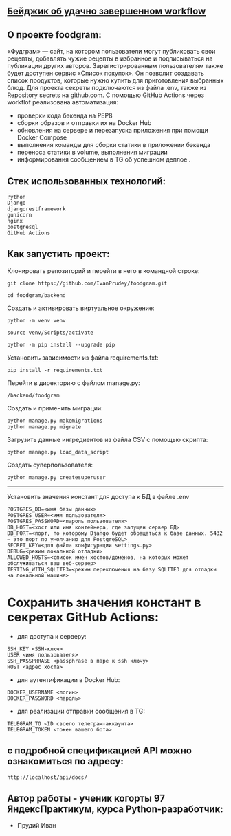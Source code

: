 ## [Бейджик об удачно завершенном workflow](https://github.com/IvanPrudey/foodgram/actions/workflows/main.yml/badge.svg)

## О проекте foodgram:
«Фудграм» — сайт, на котором пользователи могут публиковать свои рецепты, добавлять чужие рецепты в избранное и подписываться на публикации других авторов. Зарегистрированным пользователям также будет доступен сервис «Список покупок». Он позволит создавать список продуктов, которые нужно купить для приготовления выбранных блюд.
Для проекта секреты подключаются из файла .env, также из Repository secrets на github.com.
С помощью GitHub Actions через workflof реализована автоматизация: 
* проверки кода бэкенда на PEP8
* сборки образов и отправки их на Docker Hub
* обновления на сервере и перезапуска приложения при помощи Docker Compose
* выполнения команды для сборки статики в приложении бэкенда 
* переноса статики в volume, выполнения миграции
* информирования сообщением в TG об успешном деплое .

## Cтек использованных технологий:
```
Python
Django
djangorestframework
gunicorn
nginx
postgresql
GitHub Actions
```

## Как запустить проект: 
Клонировать репозиторий и перейти в него в командной строке: 
``` 
git clone https://github.com/IvanPrudey/foodgram.git 
``` 
``` 
cd foodgram/backend
``` 

Cоздать и активировать виртуальное окружение: 
``` 
python -m venv venv 
``` 
``` 
source venv/Scripts/activate 
``` 
``` 
python -m pip install --upgrade pip 
``` 

Установить зависимости из файла requirements.txt: 
``` 
pip install -r requirements.txt 
```

Перейти в директорию с файлом manage.py: 
```
/backend/foodgram
```

Создать и применить миграции: 
```
python manage.py makemigrations
python manage.py migrate

```

Загрузить данные ингредиентов из файла CSV с помощью скрипта: 
```
python manage.py load_data_script
```

Создать суперпользователя: 
```
python manage.py createsuperuser
```
-------------

Установить значения констант для доступа к БД в файле .env
```
POSTGRES_DB=<имя базы данных>
POSTGRES_USER=<имя пользователя>
POSTGRES_PASSWORD=<пароль пользователя>
DB_HOST=<хост или имя контейнера, где запущен сервер БД> 
DB_PORT=<порт, по которому Django будет обращаться к базе данных. 5432 — это порт по умолчанию для PostgreSQL>
SECRET_KEY=<для файла конфигурации settings.py>
DEBUG=<режим локальной отладки>
ALLOWED_HOSTS=<список имен хостов/доменов, на которых может обслуживаться ваш веб-сервер>
TESTING_WITH_SQLITE3=<режим переключения на базу SQLITE3 для отладки на локальной машине>
```

# Сохранить значения констант в секретах GitHub Actions:

* для доступа к серверу:
```
SSH_KEY <SSH-ключ>
USER <имя пользователя>
SSH_PASSPHRASE <passphrase в паре к ssh ключу>
HOST <адрес хоста>
```

* для аутентификации в Docker Hub:
```
DOCKER_USERNAME <логин>
DOCKER_PASSWORD <пароль>
```

* для реализации отправки сообщения в TG:
```
TELEGRAM_TO <ID своего телеграм-аккаунта>
TELEGRAM_TOKEN <токен вашего бота>
```

## с подробной спецификацией API можно ознакомиться по адресу:
```
http://localhost/api/docs/
```

## Автор работы - ученик когорты 97 ЯндексПрактикум, курса Python-разработчик:
* Прудий Иван